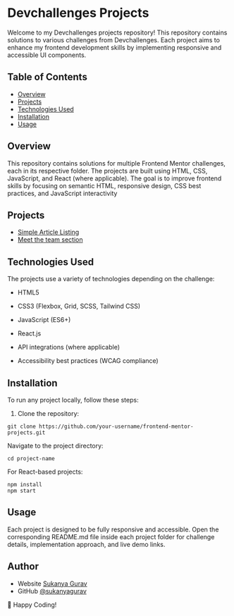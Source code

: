 # Devchallenges Projects

<p>Welcome to my Devchallenges projects repository! This repository contains solutions to various challenges from Devchallenges. Each project aims to enhance my frontend development skills by implementing responsive and accessible UI components.</p>

## Table of Contents

- [Overview](#overview)
- [Projects](#projects)
- [Technologies Used](#technologies_used)
- [Installation](#installation)
- [Usage](#usage)

## Overview

<p>This repository contains solutions for multiple Frontend Mentor challenges, each in its respective folder. The projects are built using HTML, CSS, JavaScript, and React (where applicable). The goal is to improve frontend skills by focusing on semantic HTML, responsive design, CSS best practices, and JavaScript interactivity</p>

## Projects

- [Simple Article Listing](https://github.com/sukanyagurav/Dev-Challenges/tree/main/meet_the_team_section) 
- [Meet the team section](https://github.com/sukanyagurav/Dev-Challenges/tree/main/meet_the_team_section)


## Technologies Used

The projects use a variety of technologies depending on the challenge:

- HTML5

- CSS3 (Flexbox, Grid, SCSS, Tailwind CSS)

- JavaScript (ES6+)

- React.js

- API integrations (where applicable)

- Accessibility best practices (WCAG compliance)

## Installation

To run any project locally, follow these steps:

1. Clone the repository:

```git clone https://github.com/your-username/frontend-mentor-projects.git```

Navigate to the project directory:

```cd project-name```

For React-based projects:
``` cd project-name
npm install
npm start 
```

## Usage

Each project is designed to be fully responsive and accessible. Open the corresponding README.md file inside each project folder for challenge details, implementation approach, and live demo links.


## Author

- Website [Sukanya Gurav](https://sukanyagurav.github.io/Portflio/)
- GitHub [@sukanyagurav](https://github.com/sukanyagurav)

🚀 Happy Coding!